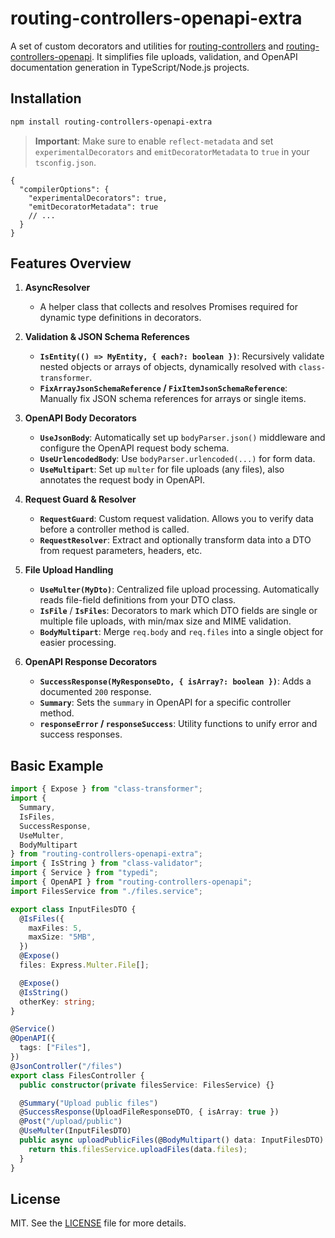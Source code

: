 # routing-controllers-openapi-extra

A set of custom decorators and utilities for [routing-controllers](https://github.com/typestack/routing-controllers) and [routing-controllers-openapi](https://github.com/epiphone/routing-controllers-openapi). It simplifies file uploads, validation, and OpenAPI documentation generation in TypeScript/Node.js projects.

## Installation

```bash
npm install routing-controllers-openapi-extra
```

> **Important**: Make sure to enable `reflect-metadata` and set `experimentalDecorators` and `emitDecoratorMetadata` to `true` in your `tsconfig.json`.

```jsonc
{
  "compilerOptions": {
    "experimentalDecorators": true,
    "emitDecoratorMetadata": true
    // ...
  }
}
```

## Features Overview

1. **AsyncResolver**

   - A helper class that collects and resolves Promises required for dynamic type definitions in decorators.

2. **Validation & JSON Schema References**

   - **`IsEntity(() => MyEntity, { each?: boolean })`**: Recursively validate nested objects or arrays of objects, dynamically resolved with `class-transformer`.
   - **`FixArrayJsonSchemaReference` / `FixItemJsonSchemaReference`**: Manually fix JSON schema references for arrays or single items.

3. **OpenAPI Body Decorators**

   - **`UseJsonBody`**: Automatically set up `bodyParser.json()` middleware and configure the OpenAPI request body schema.
   - **`UseUrlencodedBody`**: Use `bodyParser.urlencoded(...)` for form data.
   - **`UseMultipart`**: Set up `multer` for file uploads (any files), also annotates the request body in OpenAPI.

4. **Request Guard & Resolver**

   - **`RequestGuard`**: Custom request validation. Allows you to verify data before a controller method is called.
   - **`RequestResolver`**: Extract and optionally transform data into a DTO from request parameters, headers, etc.

5. **File Upload Handling**

   - **`UseMulter(MyDto)`**: Centralized file upload processing. Automatically reads file-field definitions from your DTO class.
   - **`IsFile`** / **`IsFiles`**: Decorators to mark which DTO fields are single or multiple file uploads, with min/max size and MIME validation.
   - **`BodyMultipart`**: Merge `req.body` and `req.files` into a single object for easier processing.

6. **OpenAPI Response Decorators**
   - **`SuccessResponse(MyResponseDto, { isArray?: boolean })`**: Adds a documented `200` response.
   - **`Summary`**: Sets the `summary` in OpenAPI for a specific controller method.
   - **`responseError` / `responseSuccess`**: Utility functions to unify error and success responses.

## Basic Example

```ts
import { Expose } from "class-transformer";
import {
  Summary,
  IsFiles,
  SuccessResponse,
  UseMulter,
  BodyMultipart  
} from "routing-controllers-openapi-extra";
import { IsString } from "class-validator";
import { Service } from "typedi";
import { OpenAPI } from "routing-controllers-openapi";
import FilesService from "./files.service";

export class InputFilesDTO {
  @IsFiles({
    maxFiles: 5,
    maxSize: "5MB",
  })
  @Expose()
  files: Express.Multer.File[];

  @Expose()
  @IsString()
  otherKey: string;
}

@Service()
@OpenAPI({
  tags: ["Files"],
})
@JsonController("/files")
export class FilesController {
  public constructor(private filesService: FilesService) {}

  @Summary("Upload public files")
  @SuccessResponse(UploadFileResponseDTO, { isArray: true })
  @Post("/upload/public")
  @UseMulter(InputFilesDTO)
  public async uploadPublicFiles(@BodyMultipart() data: InputFilesDTO) {
    return this.filesService.uploadFiles(data.files);
  }
}
```

## License

MIT. See the [LICENSE](./LICENSE) file for more details.
